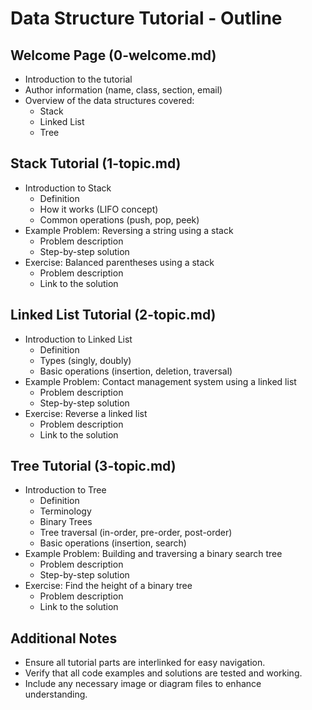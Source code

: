 ﻿# Data Structure Tutorial - Outline

## Welcome Page (0-welcome.md)
- Introduction to the tutorial
- Author information (name, class, section, email)
- Overview of the data structures covered:
    - Stack
    - Linked List
    - Tree

## Stack Tutorial (1-topic.md)
- Introduction to Stack
    - Definition
    - How it works (LIFO concept)
    - Common operations (push, pop, peek)
- Example Problem: Reversing a string using a stack
    - Problem description
    - Step-by-step solution
- Exercise: Balanced parentheses using a stack
    - Problem description
    - Link to the solution

## Linked List Tutorial (2-topic.md)
- Introduction to Linked List
    - Definition
    - Types (singly, doubly)
    - Basic operations (insertion, deletion, traversal)
- Example Problem: Contact management system using a linked list
    - Problem description
    - Step-by-step solution
- Exercise: Reverse a linked list
    - Problem description
    - Link to the solution

## Tree Tutorial (3-topic.md)
- Introduction to Tree
    - Definition
    - Terminology
    - Binary Trees
    - Tree traversal (in-order, pre-order, post-order)
    - Basic operations (insertion, search)
- Example Problem: Building and traversing a binary search tree
    - Problem description
    - Step-by-step solution
- Exercise: Find the height of a binary tree
    - Problem description
    - Link to the solution

## Additional Notes
- Ensure all tutorial parts are interlinked for easy navigation.
- Verify that all code examples and solutions are tested and working.
- Include any necessary image or diagram files to enhance understanding.

